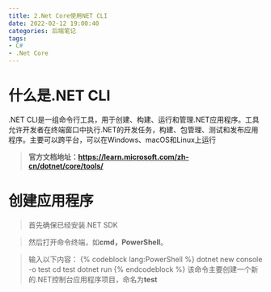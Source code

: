 ```yaml
---
title: 2.Net Core使用NET CLI
date: 2022-02-12 19:00:40
categories: 后端笔记
tags: 
- C#
- .Net Core
---
```

# 什么是.NET CLI
.NET CLI是一组命令行工具，用于创建、构建、运行和管理.NET应用程序。工具允许开发者在终端窗口中执行.NET的开发任务，构建、包管理、测试和发布应用程序。主要可以跨平台，可以在Windows、macOS和Linux上运行
> **官方文档地址：https://learn.microsoft.com/zh-cn/dotnet/core/tools/**

# 创建应用程序
> 首先确保已经安装.NET SDK

> 然后打开命令终端，如**cmd，PowerShell**。

> 输入以下内容：
{% codeblock lang:PowerShell %}
dotnet new console -o test 
cd test
dotnet run
{% endcodeblock %}
该命令主要创建一个新的.NET控制台应用程序项目，命名为**test**